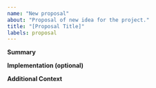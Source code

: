 ```yaml
---
name: "New proposal"
about: "Proposal of new idea for the project."
title: "[Proposal Title]"
labels: proposal
---
```


**Summary**

<!--- Please provide a short description of the idea you want to implement -->

**Implementation (optional)**

<!--- How are you going to implement, please write! e.g. use library X, use API Y, etc. -->

**Additional Context**

<!--- Add any additional context behind this idea e.g. who could benefit from this, anything to be careful about while implementing it, etc. -->

